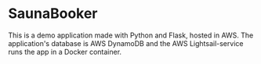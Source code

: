# SaunaBooker

This is a demo application made with Python and Flask, hosted in AWS. The application's database is AWS DynamoDB and the AWS Lightsail-service runs the app in a Docker container.
